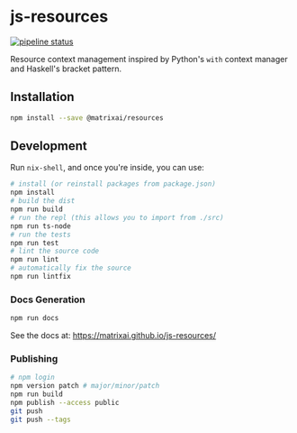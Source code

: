 # js-resources

[![pipeline status](https://gitlab.com/MatrixAI/open-source/js-resources/badges/master/pipeline.svg)](https://gitlab.com/MatrixAI/open-source/js-resources/commits/master)

Resource context management inspired by Python's `with` context manager and Haskell's bracket pattern.

## Installation

```sh
npm install --save @matrixai/resources
```

## Development

Run `nix-shell`, and once you're inside, you can use:

```sh
# install (or reinstall packages from package.json)
npm install
# build the dist
npm run build
# run the repl (this allows you to import from ./src)
npm run ts-node
# run the tests
npm run test
# lint the source code
npm run lint
# automatically fix the source
npm run lintfix
```

### Docs Generation

```sh
npm run docs
```

See the docs at: https://matrixai.github.io/js-resources/

### Publishing

```sh
# npm login
npm version patch # major/minor/patch
npm run build
npm publish --access public
git push
git push --tags
```
